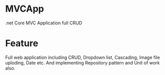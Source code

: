 # MVCApp
.net Core MVC Application full CRUD 
# Feature
Full web application including CRUD, Dropdown list, Cascading, Image file uploding, Date etc. And implementing Repository pattern and Unit of work also.

